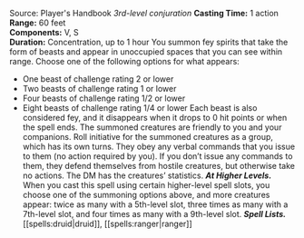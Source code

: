 Source: Player's Handbook
*3rd-level conjuration*
**Casting Time:** 1 action  
**Range:** 60 feet  
**Components:** V, S  
**Duration:** Concentration, up to 1 hour
You summon fey spirits that take the form of beasts and appear in unoccupied spaces that you can see within range.
Choose one of the following options for what appears:
* One beast of challenge rating 2 or lower
* Two beasts of challenge rating 1 or lower
* Four beasts of challenge rating 1/2 or lower
* Eight beasts of challenge rating 1/4 or lower
Each beast is also considered fey, and it disappears when it drops to 0 hit points or when the spell ends.
The summoned creatures are friendly to you and your companions. Roll initiative for the summoned creatures as a group, which has its own turns. They obey any verbal commands that you issue to them (no action required by you). If you don’t issue any commands to them, they defend themselves from hostile creatures, but otherwise take no actions. The DM has the creatures’ statistics.
***At Higher Levels.*** When you cast this spell using certain higher-level spell slots, you choose one of the summoning options above, and more creatures appear: twice as many with a 5th-level slot, three times as many with a 7th-level slot, and four times as many with a 9th-level slot.
***Spell Lists.*** [[spells:druid|druid]], [[spells:ranger|ranger]]